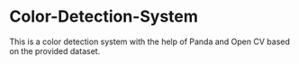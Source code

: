 # Color-Detection-System
This is a color detection system with the help of Panda and Open CV based on the provided dataset.
